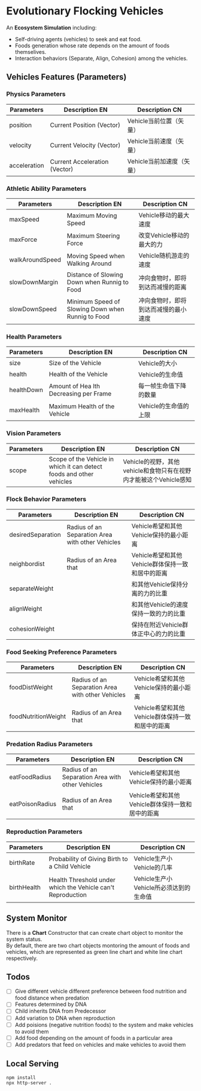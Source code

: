 # Evolutionary Flocking Vehicles

An **Ecosystem Simulation** including:  
  - Self-driving agents (vehicles) to seek and eat food.
  - Foods generation whose rate depends on the amount of foods themselives.
  - Interaction behaviors (Separate, Align, Cohesion) among the vehicles.

## Vehicles Features (Parameters)
### Physics Parameters

| Parameters   | Description EN                | Description CN            |
| ------------ | ----------------------------- | ------------------------- |
| position     | Current Position (Vector)     | Vehicle当前位置（矢量）   |
| velocity     | Current Velocity (Vector)     | Vehicle当前速度（矢量）   |
| acceleration | Current Acceleration (Vector) | Vehicle当前加速度（矢量） |

### Athletic Ability Parameters

| Parameters      | Description EN                                    | Description CN                       |
| --------------- | ------------------------------------------------- | ------------------------------------ |
| maxSpeed        | Maximum Moving Speed                              | Vehicle移动的最大速度                |
| maxForce        | Maximum Steering Force                            | 改变Vehicle移动的最大的力            |
| walkAroundSpeed | Moving Speed when Walking Around                  | Vehicle随机游走的速度                |
| slowDownMargin  | Distance of Slowing Down when Runnig to Food      | 冲向食物时，即将到达而减慢的距离     |
| slowDownSpeed   | Minimum Speed of Slowing Down when Runnig to Food | 冲向食物时，即将到达而减慢的最小速度 |

### Health Parameters

| Parameters | Description EN                         | Description CN         |
| ---------- | -------------------------------------- | ---------------------- |
| size       | Size of the Vehicle                    | Vehicle的大小          |
| health     | Health of the Vehicle                  | Vehicle的生命值        |
| healthDown | Amount of Hea lth Decreasing per Frame | 每一帧生命值下降的数量 |
| maxHealth  | Maximum Health of the Vehicle          | Vehicle的生命值的上限  |

### Vision Parameters

| Parameters | Description EN                                                       | Description CN                                                    |
| ---------- | -------------------------------------------------------------------- | ----------------------------------------------------------------- |
| scope      | Scope of the Vehicle in which it can detect foods and other vehicles | Vehicle的视野，其他vehicle和食物只有在视野内才能被这个Vehicle感知 |

### Flock Behavior Parameters

| Parameters        | Description EN                                   | Description CN                                   |
| ----------------- | ------------------------------------------------ | ------------------------------------------------ |
| desiredSeparation | Radius of an Separation Area with other Vehicles | Vehicle希望和其他Vehicle保持的最小距离           |
| neighbordist      | Radius of an Area that                           | Vehicle希望和其他Vehicle群体保持一致和居中的距离 |
| separateWeight    |                                                  | 和其他Vehicle保持分离的力的比重                  |
| alignWeight       |                                                  | 和其他Vehicle的速度保持一致的力的比重            |
| cohesionWeight    |                                                  | 保持在附近Vehicle群体正中心的力的比重            |


### Food Seeking Preference Parameters
| Parameters          | Description EN                                   | Description CN                                   |
| ------------------- | ------------------------------------------------ | ------------------------------------------------ |
| foodDistWeight      | Radius of an Separation Area with other Vehicles | Vehicle希望和其他Vehicle保持的最小距离           |
| foodNutritionWeight | Radius of an Area that                           | Vehicle希望和其他Vehicle群体保持一致和居中的距离 |

  
### Predation Radius Parameters
| Parameters      | Description EN                                   | Description CN                                   |
| --------------- | ------------------------------------------------ | ------------------------------------------------ |
| eatFoodRadius   | Radius of an Separation Area with other Vehicles | Vehicle希望和其他Vehicle保持的最小距离           |
| eatPoisonRadius | Radius of an Area that                           | Vehicle希望和其他Vehicle群体保持一致和居中的距离 |

### Reproduction Parameters
| Parameters  | Description EN                                              | Description CN                         |
| ----------- | ----------------------------------------------------------- | -------------------------------------- |
| birthRate   | Probability of Giving Birth to a Child Vehicle              | Vehicle生产小Vehicle的几率             |
| birthHealth | Health Threshold under which the Vehicle can't Reproduction | Vehicle生产小Vehicle所必须达到的生命值 |


## System Monitor
There is a **Chart** Constructor that can create chart object to monitor the system status.  
By default, there are two chart objects montoring the amount of foods and vehicles, which are represented as green line chart and white line chart respectively.

## Todos
- [ ] Give different vehicle different preference between food nutrition and food distance when predation
- [ ] Features determined by DNA
- [ ] Child inherits DNA from Predecessor
- [ ] Add variation to DNA when reproduction
- [ ] Add poisions (negative nutrition foods) to the system and make vehicles to avoid them
- [ ] Add food depending on the amount of foods in a particular area
- [ ] Add predators that feed on vehicles and make vehicles to avoid them

## Local Serving
``` bash
npm install
npx http-server .
```